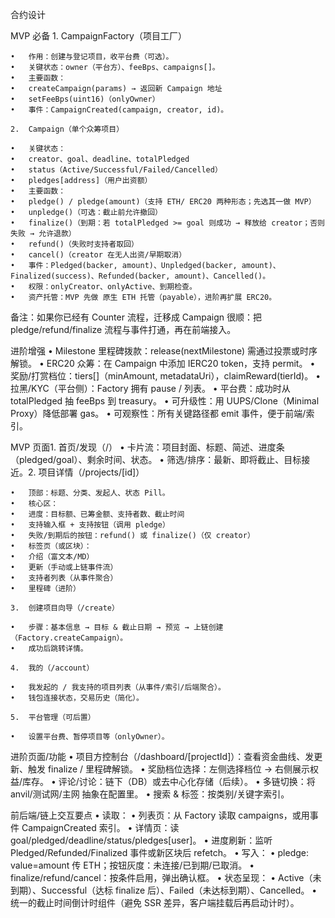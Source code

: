 合约设计

MVP 必备 1. CampaignFactory（项目工厂）

    •	作用：创建与登记项目，收平台费（可选）。
    •	关键状态：owner（平台方）、feeBps、campaigns[]。
    •	主要函数：
    •	createCampaign(params) → 返回新 Campaign 地址
    •	setFeeBps(uint16)（onlyOwner）
    •	事件：CampaignCreated(campaign, creator, id)。

    2.	Campaign（单个众筹项目）

    •	关键状态：
    •	creator、goal、deadline、totalPledged
    •	status（Active/Successful/Failed/Cancelled）
    •	pledges[address]（用户出资额）
    •	主要函数：
    •	pledge() / pledge(amount)（支持 ETH/ ERC20 两种形态；先选其一做 MVP）
    •	unpledge()（可选：截止前允许撤回）
    •	finalize()（到期：若 totalPledged >= goal 则成功 → 释放给 creator；否则失败 → 允许退款）
    •	refund()（失败时支持者取回）
    •	cancel()（creator 在无人出资/早期取消）
    •	事件：Pledged(backer, amount)、Unpledged(backer, amount)、Finalized(success)、Refunded(backer, amount)、Cancelled()。
    •	权限：onlyCreator、onlyActive、到期检查。
    •	资产托管：MVP 先做 原生 ETH 托管（payable），进阶再扩展 ERC20。

备注：如果你已经有 Counter 流程，迁移成 Campaign 很顺：把 pledge/refund/finalize 流程与事件打通，再在前端接入。

进阶增强
• Milestone 里程碑拨款：release(nextMilestone) 需通过投票或时序解锁。
• ERC20 众筹：在 Campaign 中添加 IERC20 token，支持 permit。
• 奖励/打赏档位：tiers[]（minAmount, metadataUri），claimReward(tierId)。
• 拉黑/KYC（平台侧）：Factory 拥有 pause / 列表。
• 平台费：成功时从 totalPledged 抽 feeBps 到 treasury。
• 可升级性：用 UUPS/Clone（Minimal Proxy）降低部署 gas。
• 可观察性：所有关键路径都 emit 事件，便于前端/索引。

MVP 页面1. 首页/发现（/）
• 卡片流：项目封面、标题、简述、进度条（pledged/goal）、剩余时间、状态。
• 筛选/排序：最新、即将截止、目标接近。2. 项目详情（/projects/[id]）

    •	顶部：标题、分类、发起人、状态 Pill。
    •	核心区：
    •	进度：目标额、已筹金额、支持者数、截止时间
    •	支持输入框 + 支持按钮（调用 pledge）
    •	失败/到期后的按钮：refund() 或 finalize()（仅 creator）
    •	标签页（或区块）：
    •	介绍（富文本/MD）
    •	更新（手动或上链事件流）
    •	支持者列表（从事件聚合）
    •	里程碑（进阶）

    3.	创建项目向导（/create）

    •	步骤：基本信息 → 目标 & 截止日期 → 预览 → 上链创建（Factory.createCampaign）。
    •	成功后跳转详情。

    4.	我的（/account）

    •	我发起的 / 我支持的项目列表（从事件/索引/后端聚合）。
    •	钱包连接状态，交易历史（简化）。

    5.	平台管理（可后置）

    •	设置平台费、暂停项目等（onlyOwner）。

进阶页面/功能
• 项目方控制台（/dashboard/[projectId]）：查看资金曲线、发更新、触发 finalize / 里程碑解锁。
• 奖励档位选择：左侧选择档位 → 右侧展示权益/库存。
• 评论/讨论：链下（DB）或去中心化存储（后续）。
• 多链切换：将 anvil/测试网/主网 抽象在配置里。
• 搜索 & 标签：按类别/关键字索引。

前后端/链上交互要点
• 读取：
• 列表页：从 Factory 读取 campaigns，或用事件 CampaignCreated 索引。
• 详情页：读 goal/pledged/deadline/status/pledges[user]。
• 进度刷新：监听 Pledged/Refunded/Finalized 事件或新区块后 refetch。
• 写入：
• pledge: value=amount 传 ETH；按钮灰度：未连接/已到期/已取消。
• finalize/refund/cancel：按条件启用，弹出确认框。
• 状态呈现：
• Active（未到期）、Successful（达标 finalize 后）、Failed（未达标到期）、Cancelled。
• 统一的截止时间倒计时组件（避免 SSR 差异，客户端挂载后再启动计时）。
